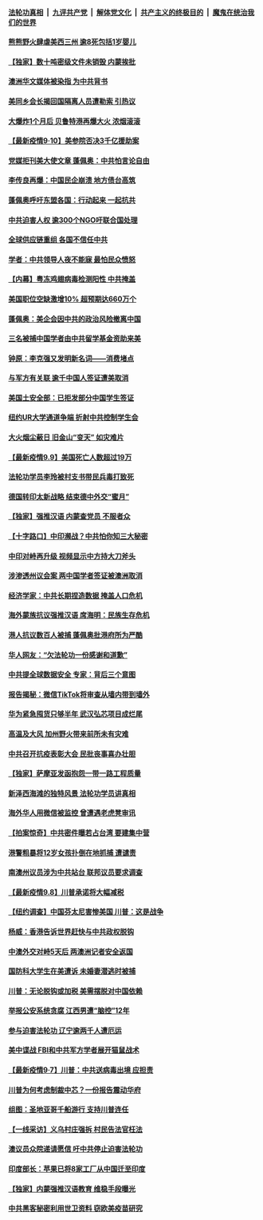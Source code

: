 

####  [法轮功真相](../../../../basic/blob/master/README.md?t=09111131) &nbsp;|&nbsp; [九评共产党](../../../../9ping.md/blob/master/README.md?t=09111131) &nbsp;|&nbsp; [解体党文化](../../../../jtdwh.md/blob/master/README.md?t=09111131)  &nbsp;|&nbsp; [共产主义的终极目的](../../../../gczydzjmd.md/blob/master/README.md?t=09111131) &nbsp;|&nbsp; [魔鬼在统治我们的世界](../../../../mgztzwmdsj.md/blob/master/README.md?t=09111131) 

#### [熊熊野火肆虐美西三州 逾8死包括1岁婴儿](../pages/nf4514/n12395133.md?t=09111131) 

#### [【独家】数十吨密级文件未销毁 内蒙挨批](../pages/nf4514/n12392720.md?t=09111131) 

#### [澳洲华文媒体被染指 为中共背书](../pages/nf4514/n12391470.md?t=09111131) 

#### [美同乡会长揭回国隔离人员遭勒索 引热议](../pages/nf4514/n12394607.md?t=09111131) 

#### [大爆炸1个月后 贝鲁特港再爆大火 浓烟滚滚](../pages/nf4514/n12394661.md?t=09111131) 

#### [【最新疫情9·10】美参院否决3千亿援助案](../pages/nf4514/n12393069.md?t=09111131) 

#### [党媒拒刊美大使文章 蓬佩奥：中共怕言论自由](../pages/nf4514/n12393920.md?t=09111131) 

#### [李传良再爆：中国民企崩溃 地方债台高筑](../pages/nf4514/n12393239.md?t=09111131) 

#### [蓬佩奥呼吁东盟各国：行动起来 一起抗共](../pages/nf4514/n12394610.md?t=09111131) 

#### [中共迫害人权 逾300个NGO吁联合国处理](../pages/nf4514/n12393661.md?t=09111131) 

#### [全球供应链重组 各国不信任中共](../pages/nf4514/n12393119.md?t=09111131) 

#### [学者：中共领导人夜不能寐 最怕民众愤怒](../pages/nf4514/n12392662.md?t=09111131) 

#### [【内幕】粤冻鸡翅病毒检测阳性 中共掩盖](../pages/nf4514/n12386612.md?t=09111131) 

#### [美国职位空缺激增10% 超预期达660万个](../pages/nf4514/n12392844.md?t=09111131) 

#### [蓬佩奥：美企会因中共的政治风险撤离中国](../pages/nf4514/n12393110.md?t=09111131) 

#### [三名被捕中国学者由中共留学基金资助来美](../pages/nf4514/n12392476.md?t=09111131) 

#### [钟原：李克强又发明新名词——消费堵点](../pages/nf4514/n12392531.md?t=09111131) 

#### [与军方有关联 逾千中国人签证遭美取消](../pages/nf4514/n12392625.md?t=09111131) 

#### [美国土安全部：已拒发部分中国学生签证](../pages/nf4514/n12392382.md?t=09111131) 

#### [纽约UR大学通道争端 折射中共控制学生会](../pages/nf4514/n12390575.md?t=09111131) 

#### [大火烟尘蔽日 旧金山“变天” 如灾难片](../pages/nf4514/n12392357.md?t=09111131) 

#### [【最新疫情9.9】美国死亡人数超过19万](../pages/nf4514/n12389993.md?t=09111131) 

#### [法轮功学员李玲被村支书带民兵毒打致死](../pages/nf4514/n12391280.md?t=09111131) 

#### [德国转印太新战略 结束德中外交“蜜月”](../pages/nf4514/n12391686.md?t=09111131) 

#### [【独家】强推汉语 内蒙查党员 不服者众](../pages/nf4514/n12388731.md?t=09111131) 

#### [【十字路口】中印濒战？中共怕你知三大秘密](../pages/nf4514/n12390136.md?t=09111131) 

#### [中印对峙再升级 视频显示中方持大刀斧头](../pages/nf4514/n12391277.md?t=09111131) 

#### [涉渗透州议会案 两中国学者签证被澳洲取消](../pages/nf4514/n12391224.md?t=09111131) 

#### [经济学家：中共长期捏造数据 掩盖人口危机](../pages/nf4514/n12391016.md?t=09111131) 

#### [海外蒙族抗议强推汉语 席海明：民族生存危机](../pages/nf4514/n12390398.md?t=09111131) 

#### [港人抗议数百人被捕 蓬佩奥批港府所为严酷](../pages/nf4514/n12390249.md?t=09111131) 

#### [华人网友：“欠法轮功一份感谢和道歉”](../pages/nf4514/n12390098.md?t=09111131) 

#### [中共提全球数据安全 专家：背后三个意图](../pages/nf4514/n12390049.md?t=09111131) 

#### [报告揭秘：微信TikTok将审查从墙内带到墙外](../pages/nf4514/n12389833.md?t=09111131) 

#### [华为紧急囤货只够半年 武汉弘芯项目成烂尾](../pages/nf4514/n12389320.md?t=09111131) 

#### [高温及大风 加州野火带来前所未有灾难](../pages/nf4514/n12389582.md?t=09111131) 

#### [中共召开抗疫表彰大会 民批丧事喜办壮胆](../pages/nf4514/n12389331.md?t=09111131) 

#### [【独家】萨摩亚发函抱怨一带一路工程质量](../pages/nf4514/n12385025.md?t=09111131) 

#### [新泽西海滩的独特风景 法轮功学员讲真相](../pages/nf4514/n12385048.md?t=09111131) 

#### [海外华人用微信被监控 曾遭遇老虎凳审讯](../pages/nf4514/n12388490.md?t=09111131) 

#### [【拍案惊奇】中共密件曝若占台湾 要建集中营](../pages/nf4514/n12387607.md?t=09111131) 

#### [港警粗暴将12岁女孩扑倒在地抓捕 遭谴责](../pages/nf4514/n12387047.md?t=09111131) 

#### [南澳州议员涉为中共站台 联邦议员要求调查](../pages/nf4514/n12387865.md?t=09111131) 

#### [【最新疫情9.8】川普承诺将大幅减税](../pages/nf4514/n12387680.md?t=09111131) 

#### [【纽约调查】中国芬太尼害惨美国 川普：这是战争](../pages/nf4514/n12387727.md?t=09111131) 

#### [杨威：香港告诉世界赶快与中共政权脱钩](../pages/nf4514/n12387336.md?t=09111131) 

#### [中澳外交对峙5天后 两澳洲记者安全返国](../pages/nf4514/n12387568.md?t=09111131) 

#### [国防科大学生在美遭诉 未婚妻潜逃时被捕](../pages/nf4514/n12387360.md?t=09111131) 

#### [川普：无论脱钩或加税 美需摆脱对中国依赖](../pages/nf4514/n12387252.md?t=09111131) 

#### [举报公安系统贪腐 江西男遭“脑控”12年](../pages/nf4514/n12387205.md?t=09111131) 

#### [参与迫害法轮功 辽宁逾两千人遭厄运](../pages/nf4514/n12375086.md?t=09111131) 

#### [美中谍战 FBI和中共军方学者展开猫鼠战术](../pages/nf4514/n12387144.md?t=09111131) 

#### [【最新疫情9·7】川普：中共送病毒出境 应担责](../pages/nf4514/n12381926.md?t=09111131) 

#### [川普为何考虑制裁中芯？一份报告震动华府](../pages/nf4514/n12387030.md?t=09111131) 

#### [组图：圣地亚哥千船游行 支持川普连任](../pages/nf4514/n12385770.md?t=09111131) 

#### [【一线采访】义乌村庄强拆 村民告法官枉法](../pages/nf4514/n12386706.md?t=09111131) 

#### [澳议员众院递请愿信 吁中共停止迫害法轮功](../pages/nf4514/n12385779.md?t=09111131) 

#### [印度部长：苹果已将8家工厂从中国迁至印度](../pages/nf4514/n12386033.md?t=09111131) 

#### [【独家】内蒙强推汉语教育 维稳手段曝光](../pages/nf4514/n12385065.md?t=09111131) 

#### [中共黑客秘密利用世卫资料 窃欧美疫苗研究](../pages/nf4514/n12385044.md?t=09111131) 

